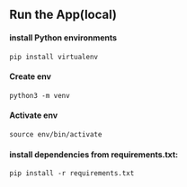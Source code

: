 ## Run the App(local)
#### install  Python environments
```
pip install virtualenv
```
#### Create env 
```
python3 -m venv 
```
#### Activate env 
```
source env/bin/activate
```
#### install dependencies from requirements.txt:

```
pip install -r requirements.txt
```